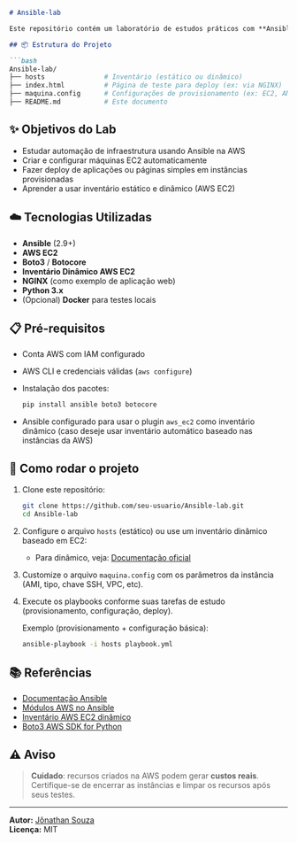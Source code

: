 ```markdown
# Ansible-lab

Este repositório contém um laboratório de estudos práticos com **Ansible**, com foco em automação de infraestrutura na **AWS**. O objetivo é experimentar e entender como o Ansible interage com serviços cloud, utilizando práticas reais de provisionamento, configuração e deploy.

## 📦 Estrutura do Projeto

```bash
Ansible-lab/
├── hosts               # Inventário (estático ou dinâmico)
├── index.html          # Página de teste para deploy (ex: via NGINX)
├── maquina.config      # Configurações de provisionamento (ex: EC2, AMI, VPC)
├── README.md           # Este documento
```

## ✨ Objetivos do Lab

- Estudar automação de infraestrutura usando Ansible na AWS
- Criar e configurar máquinas EC2 automaticamente
- Fazer deploy de aplicações ou páginas simples em instâncias provisionadas
- Aprender a usar inventário estático e dinâmico (AWS EC2)

## ☁️ Tecnologias Utilizadas

- **Ansible** (2.9+)
- **AWS EC2**
- **Boto3** / **Botocore**
- **Inventário Dinâmico AWS EC2**
- **NGINX** (como exemplo de aplicação web)
- **Python 3.x**
- (Opcional) **Docker** para testes locais

## 📋 Pré-requisitos

- Conta AWS com IAM configurado
- AWS CLI e credenciais válidas (`aws configure`)
- Instalação dos pacotes:
  ```bash
  pip install ansible boto3 botocore
  ```

- Ansible configurado para usar o plugin `aws_ec2` como inventário dinâmico (caso deseje usar inventário automático baseado nas instâncias da AWS)

## 🚀 Como rodar o projeto

1. Clone este repositório:
   ```bash
   git clone https://github.com/seu-usuario/Ansible-lab.git
   cd Ansible-lab
   ```

2. Configure o arquivo `hosts` (estático) ou use um inventário dinâmico baseado em EC2:
   - Para dinâmico, veja: [Documentação oficial](https://docs.ansible.com/ansible/latest/plugins/inventory/aws_ec2.html)

3. Customize o arquivo `maquina.config` com os parâmetros da instância (AMI, tipo, chave SSH, VPC, etc).

4. Execute os playbooks conforme suas tarefas de estudo (provisionamento, configuração, deploy).

   Exemplo (provisionamento + configuração básica):
   ```bash
   ansible-playbook -i hosts playbook.yml
   ```

## 📚 Referências

- [Documentação Ansible](https://docs.ansible.com/)
- [Módulos AWS no Ansible](https://docs.ansible.com/ansible/latest/collections/amazon/aws/index.html)
- [Inventário AWS EC2 dinâmico](https://docs.ansible.com/ansible/latest/plugins/inventory/aws_ec2.html)
- [Boto3 AWS SDK for Python](https://boto3.amazonaws.com/v1/documentation/api/latest/index.html)

## ⚠️ Aviso

> **Cuidado**: recursos criados na AWS podem gerar **custos reais**. Certifique-se de encerrar as instâncias e limpar os recursos após seus testes.

---

**Autor:** [Jônathan Souza](https://github.com/JHONBIG)  
**Licença:** MIT
```